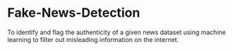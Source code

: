 # Fake-News-Detection
To identify and flag the authenticity of a given news dataset using machine learning to filter out misleading information on the internet.
